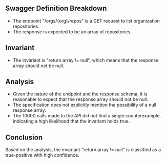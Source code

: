 ## Swagger Definition Breakdown
- The endpoint "/orgs/{org}/repos" is a GET request to list organization repositories.
- The response is expected to be an array of repositories.

## Invariant
- The invariant is "return.array != null", which means that the response array should not be null.

## Analysis
- Given the nature of the endpoint and the response schema, it is reasonable to expect that the response array should not be null.
- The specification does not explicitly mention the possibility of a null response array.
- The 10000 calls made to the API did not find a single counterexample, indicating a high likelihood that the invariant holds true.

## Conclusion
Based on the analysis, the invariant "return.array != null" is classified as a true-positive with high confidence.
